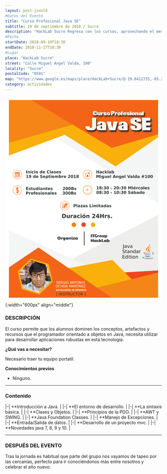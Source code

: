 ```yaml
---
layout: post-jsonld
#Datos del Evento
title: "Curso Profesional Java SE"
subtitle: 19 de septiembre de 2018 / Sucre
description: "HackLab Sucre Regresa con los cursos, aprovechando el mes del Estudiante lanzamos el Curso Profesional Fronted Módulo Básico"
#Fecha
startDate: 2018-09-19T18:30
endDate: 2018-11-27T10:30
#Lugar
place: "HackLab Sucre"
street: "Calle Miguel Angel Valda, 100"
locality: "Sucre"
postalCode: "0591"
map: "https://www.google.es/maps/place/HackLab+Sucre/@-19.0412735,-65.2591987,738m/data=!3m1!1e3!4m12!1m6!3m5!1s0x93fbcf1b0f977ddd:0x5883d248ad7ce480!2sHackLab+Sucre!8m2!3d-19.0412735!4d-65.25701!3m4!1s0x93fbcf1b0f977ddd:0x5883d248ad7ce480!8m2!3d-19.0412735!4d-65.25701"
category: actividades
---
```

![Curso Profesional Java SE (2018)](/recursos/cursos/2018-09-19-java-horario.png){:width="600px" align="middle"}
### DESCRIPCIÓN

El curso permite que los alumnos dominen los conceptos, artefactos y recursos que el programador orientado a objetos en Java, necesita utilizar para desarrollar aplicaciones robustas en esta tecnología.


**¿Qué vas a necesitar?**

Necesario traer tu equipo portatil.


**Conocimientos previos**

- Ninguno.

---

### Contenido

|-| **Introducción a Java. |
|-| **El entorno de desarrollo. |
|-| **La sintaxis básica. |
|-| **Clases y Objetos. |
|-| **Principios de la PDO. |
|-| **AWT y SWING. |
|-| **Java Foundation Classes. |
|-| **Manejo de Excepciones. |
|-| **Entrada/Salida de datos. |
|-| **Desarrollo de un proyecto mvc. |
|-| **Novedades java 7, 8, 9 y 10. |

---

### DESPUÉS DEL EVENTO

Tras la jornada es habitual que parte del grupo nos vayamos de tapeo por las cercanías, perfecto para ir conociéndonos más entre nosotros y celebrar el año nuevo.
